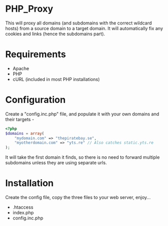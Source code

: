 PHP_Proxy
=========

This will proxy all domains (and subdomains with the correct wildcard hosts) from a source domain to a target domain. It will automatically fix any cookies and links (hence the subdomains part).

# Requirements
* Apache
* PHP
* cURL (included in most PHP installations)

# Configuration

Create a "config.inc.php" file, and populate it with your own domains and their targets -

```php
<?php
$domains = array(
	"mydomain.com" => "thepiratebay.se",
	"myotherdomain.com" => "yts.re" // Also catches static.yts.re
);
```

It will take the first domain it finds, so there is no need to forward multiple subdomains unless they are using separate urls.

# Installation

Create the config file, copy the three files to your web server, enjoy...

* .htaccess
* index.php
* config.inc.php
